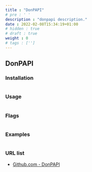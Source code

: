 ```yaml
---
title : "DonPAPI"
# pre : ' '
description : "donpapi description."
date : 2022-02-08T15:34:19+01:00
# hidden : true
# draft : true
weight : 0
# tags : ['']
---
```


## DonPAPI

### Installation

```plain

```

### Usage

```plain

```

### Flags

```plain

```

### Examples

```plain

```

### URL list

* [Github.com - DonPAPI](https://github.com/login-securite/DonPAPI)
